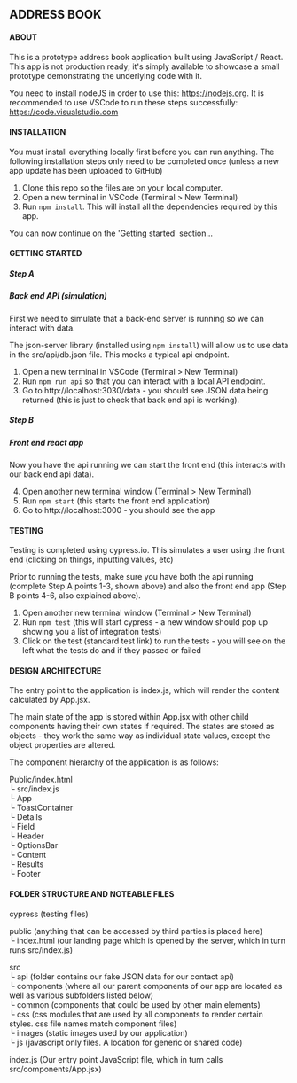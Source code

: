 ## ADDRESS BOOK

#### ABOUT

This is a prototype address book application built using JavaScript / React. This app is not production ready; it's simply available to showcase a small prototype demonstrating the underlying code with it.

You need to install nodeJS in order to use this: https://nodejs.org.
It is recommended to use VSCode to run these steps successfully: https://code.visualstudio.com

#### INSTALLATION

You must install everything locally first before you can run anything. The following installation steps only need to be completed once (unless a new app update has been uploaded to GitHub)

1. Clone this repo so the files are on your local computer.
2. Open a new terminal in VSCode (Terminal > New Terminal)
3. Run `npm install`. This will install all the dependencies required by this app.

You can now continue on the 'Getting started' section...

#### GETTING STARTED

##### Step A

##### Back end API (simulation)

First we need to simulate that a back-end server is running so we can interact with data.

The json-server library (installed using `npm install`) will allow us to use data in the src/api/db.json file. This mocks a typical api endpoint.

1. Open a new terminal in VSCode (Terminal > New Terminal)
2. Run `npm run api` so that you can interact with a local API endpoint.
3. Go to http://localhost:3030/data - you should see JSON data being returned (this is just to check that back end api is working).

##### Step B

##### Front end react app

Now you have the api running we can start the front end (this interacts with our back end api data).

4. Open another new terminal window (Terminal > New Terminal)
5. Run `npm start` (this starts the front end application)
6. Go to http://localhost:3000 - you should see the app

#### TESTING

Testing is completed using cypress.io. This simulates a user using the front end (clicking on things, inputting values, etc)

Prior to running the tests, make sure you have both the api running (complete Step A points 1-3, shown above) and also the front end app (Step B points 4-6, also explained above).

1. Open another new terminal window (Terminal > New Terminal)
2. Run `npm test` (this will start cypress - a new window should pop up showing you a list of integration tests)
3. Click on the test (standard test link) to run the tests - you will see on the left what the tests do and if they passed or failed

#### DESIGN ARCHITECTURE

The entry point to the application is index.js, which will render the content calculated by App.jsx.

The main state of the app is stored within App.jsx with other child components having their own states if required. The states are stored as objects - they work the same way as individual state values, except the object properties are altered.

The component hierarchy of the application is as follows:

Public/index.html <br />
└ src/index.js <br />
└ App <br />
└ ToastContainer <br />
└ Details <br />
└ Field <br />
└ Header <br />
└ OptionsBar <br />
└ Content <br />
└ Results <br />
└ Footer <br />

#### FOLDER STRUCTURE AND NOTEABLE FILES

cypress (testing files)

public (anything that can be accessed by third parties is placed here) <br />
└ index.html (our landing page which is opened by the server, which in turn runs src/index.js)

src <br />
└ api (folder contains our fake JSON data for our contact api) <br />
└ components (where all our parent components of our app are located as well as various subfolders listed below) <br />
└ common (components that could be used by other main elements) <br />
└ css (css modules that are used by all components to render certain styles. css file names match component files) <br />
└ images (static images used by our application) <br />
└ js (javascript only files. A location for generic or shared code) <br />

index.js (Our entry point JavaScript file, which in turn calls src/components/App.jsx)
